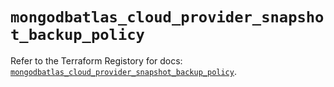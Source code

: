 # `mongodbatlas_cloud_provider_snapshot_backup_policy`

Refer to the Terraform Registory for docs: [`mongodbatlas_cloud_provider_snapshot_backup_policy`](https://www.terraform.io/docs/providers/mongodbatlas/r/cloud_provider_snapshot_backup_policy).

